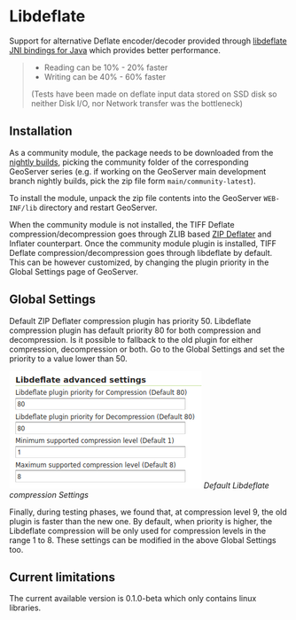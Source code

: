 # Libdeflate

Support for alternative Deflate encoder/decoder provided through [libdeflate JNI bindings for Java](https://github.com/astei/libdeflate-java) which provides better performance.

> -   Reading can be 10% - 20% faster
> -   Writing can be 40% - 60% faster
>
> (Tests have been made on deflate input data stored on SSD disk so neither Disk I/O, nor Network transfer was the bottleneck)

## Installation

As a community module, the package needs to be downloaded from the [nightly builds](https://build.geoserver.org/geoserver/), picking the community folder of the corresponding GeoServer series (e.g. if working on the GeoServer main development branch nightly builds, pick the zip file form `main/community-latest`).

To install the module, unpack the zip file contents into the GeoServer `WEB-INF/lib` directory and restart GeoServer.

When the community module is not installed, the TIFF Deflate compression/decompression goes through ZLIB based [ZIP Deflater](https://docs.oracle.com/javase/8/docs/api/java/util/zip/Deflater.html) and Inflater counterpart. Once the community module plugin is installed, TIFF Deflate compression/decompression goes through libdeflate by default. This can be however customized, by changing the plugin priority in the Global Settings page of GeoServer.

## Global Settings

Default ZIP Deflater compression plugin has priority 50. Libdeflate compression plugin has default priority 80 for both compression and decompression. Is it possible to fallback to the old plugin for either compression, decompression or both. Go to the Global Settings and set the priority to a value lower than 50.

![](images/libdeflate-settings.png)
*Default Libdeflate compression Settings*

Finally, during testing phases, we found that, at compression level 9, the old plugin is faster than the new one. By default, when priority is higher, the Libdeflate compression will be only used for compression levels in the range 1 to 8. These settings can be modified in the above Global Settings too.

## Current limitations

The current available version is 0.1.0-beta which only contains linux libraries.
